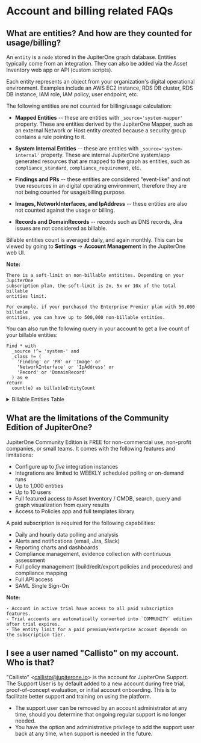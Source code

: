 # Account and billing related FAQs

## What are entities? And how are they counted for usage/billing?

An `entity` is a `node` stored in the JupiterOne graph database. Entities typically come from an integration. They can also be added via the Asset Inventory web app or API (custom scripts).

Each entity represents an object from your organization's digital operational environment. Examples include an AWS EC2 instance, RDS DB cluster, RDS DB instance, IAM role, IAM policy, user endpoint, etc.

The following entities are not counted for billing/usage calculation:

- **Mapped Entities** -- these are entities with `_source='system-mapper'` property. These are entities derived by the JupiterOne Mapper, such as an external Network or Host entity created because a security group contains a rule pointing to it.

- **System Internal Entities** -- these are entities with `_source='system-internal'` property. These are internal JupiterOne system/app generated resources that are mapped to the graph as entities, such as `compliance_standard`,  `compliance_requirement`, etc.

- **Findings and PRs** -- these entities are considered "event-like" and not true resources in an digital operating environment, therefore they are not being counted for usage/billing purpose.

- **Images, NetworkInterfaces, and IpAddress** -- these entities are also not counted against the usage or billing.

- **Records and DomainRecords** -- records such as DNS records, Jira issues are not considered as billable.

Billable entities count is averaged daily, and again monthly. This can be viewed by going to **Settings** -> **Account Management** in the JupiterOne web UI.

**Note:**

    There is a soft-limit on non-billable entitites. Depending on your JupiterOne
    subscription plan, the soft-limit is 2x, 5x or 10x of the total billable
    entities limit.
    
    For example, if your purchased the Enterprise Premier plan with 50,000 billable
    entities, you can have up to 500,000 non-billable entities.

You can also run the following query in your account to get a live count of your billable entities:

```j1ql
Find * with
  _source !^= 'system-' and
  _class != (
    'Finding' or 'PR' or 'Image' or 
    'NetworkInterface' or 'IpAddress' or 
    'Record' or 'DomainRecord'
  ) as e
return
  count(e) as billableEntityCount
```

<!--THE FOLLOW SECTION IS AUTO-GENERATED. DO NOT EDIT.-->
<!--BEGIN Entity Billing Reference table-->

<details><summary>Billable Entities Table</summary>

    Entity            		 | Description             						| Billable
    ------            		 | -----------             						| --------
    `AccessKey`       		 | A key used to grant access, such as ssh-key, 
    				 		 | access-key, api-key/token, mfa-token/device, etc. | Yes 
    `AccessPolicy`     		 | A policy for access control assigned to a 
    						   Host, Role, User, UserGroup, or Service. | Yes 
    `AccessRole`       		 | An access control role mapped to a Principal 
    						   (e.g. user, group, or service). | Yes 
    `Account`         		 | An organizational account for a service 
    						   or a set of services (e.g. AWS, Okta, Bitbucket 
    						   Team, Google G-Suite account, Apple Developer 
    						   Account). Each Account should be connected to a Service. | Yes 
    `Application`      		 | A software product or application. | Yes 
    `ApplicationEndpoint` 	 | An application endpoint is a program interface 
    						   that either initiates or receives a request, such as an API. | Yes 
    `Assessment`       		 | An object to represent an assessment, including 
    						   both compliance assessment such as a HIPAA Risk 
    						   Assessment or a technical assessment such as a 
    						   Penetration Testing. Each assessment should have 
    						   findings (e.g. Vulnerability or Risk) associated. | Yes 
    `Attacker`         		 | An attacker or threat actor. | Yes 
    `Backup`           		 | A specific repository or data store containing backup data. | Yes 
    `Certificate`     		 | A digital Certificate such as an SSL or S/MIME certificate. | Yes 
    `Channel`          		 | A communication channel, such as a Slack channel 
    						   or AWS SNS topic. | Yes 
    `Cluster`           	 | A cluster of compute or database resources/workloads. | Yes 
    `CodeCommit`        	 | A code commit to a repo. The commit id is captured 
    						   in the _id property of the Entity. | No 
    `CodeDeploy`       		 | A code deploy job. | Yes 
    `CodeModule`       		 | A software module. Such as an npm_module or java_library. | Yes 
    `CodeRepo`         		 | A source code repository. A CodeRepo is also a 
    						   DataRepository therefore should carry all the 
    						   required properties of DataRepository. | Yes 
    `CodeReview`       		 | A code review record. | Yes 
    `Configuration`    		 | A Configuration contains definitions that describe 
    						   a resource such as a Task, Deployment or Workload. 
    						   For example, an `aws_ecs_task_definition` is a 
    						   `Configuration`. | Yes 
    `Container`        		 | A standard unit of software that packages up code and 
    						   all its dependencies and configurations. | Yes 
    `Control`          		 | A security or IT Control. A control can be implemented 
    						   by a vendor/service, a person/team, a program/process, 
    						   an automation code/script/configuration, or a system/host/device.
    						   Therefore, this is most likely an additional Class applied to a
    						   Service (e.g. Okta SSO), a Device (e.g. a physical firewall), or 
    						   a HostAgent (e.g. Carbon Black CbDefense Agent). Controls are 
    						   mapped to security policy procedures and compliance
    						   standards/requirements. | Yes 
    `ControlPolicy`    		 | An technical or operational policy with rules that govern 
    						   (or enforce, evaluate, monitor) a security control. | Yes 
    `CryptoKey`        		 | A key used to perform cryptographic functions, such as an 
    						   encryption key. | Yes 
    `DataObject`       		 | An individual data object, such as an aws-s3-object, 
    						   sharepoint-document, source-code, or a file (on disk). 
    						   The exact data type is described in the _type property of 
    						   the Entity. | No 
    `DataStore`        		 | A virtual repository where data is stored, such as aws-s3-bucket,
    						   aws-rds-cluster, aws-dynamodb-table, bitbucket-repo, sharepoint-
    						   site, docker-registry. The exact type is described in the _type
    						   property of the Entity. | Yes 
    `Database`         		  | A database cluster/instance. | Yes 
    `Deployment`       		  | A deployment of code, application, infrastructure or service. For
    						    example, a Kubernetes deployment. An auto scaling group is also 
    						    considered a deployment. | Yes 
    `Device`           		  | A physical device or media, such as a server, laptop, workstation,
    						    smartphone, tablet, router, firewall, switch, wifi-access-point,
    							usb-drive, etc. The exact data type is described in the _type
    						    property of the Entity. | Yes 
    `Directory`        		  | Directory, such as LDAP or Active Directory. | Yes 
    `Disk`             		  | A disk storage device such as an AWS EBS volume | Yes 
    `Document`         		  | A document or data object. | No 
    `Domain`           		  | An internet domain. | Yes 
    `DomainRecord`     		  | The DNS Record of a Domain Zone. | No 
    `DomainZone`       		  | The DNS Zone of an Internet Domain. | Yes 
    `Finding`          		  | A security finding, which may be a vulnerability or just 
    							an informative issue. A single finding may impact one or more
    						    resources. The `IMPACTS` relationship between the Vulnerability 
    							and the resource entity that was impacted serves as the record 
    							of the finding. The `IMPACTS` relationship carries properties 
    							such as 'identifiedOn', 'remediatedOn', 'remediationDueOn',
    							'issueLink', etc. | No 
    `Firewall`         		  | A piece of hardware or software that protects a
    						    network/host/application. | Yes 
    `Framework`        		  | An object to represent a standard compliance or technical 
    						    security framework. | Yes 
    `Function`         		  | A virtual application function. For example, an aws_lambda_function, 
    						    azure_function, or google_cloud_function | Yes 
    `Gateway`          		  | A gateway/proxy that can be a system/appliance or software 
    						    service, such as a network router or application gateway. | Yes 
    `Group`            		  | A defined, generic group of Entities. This could represent a group
    						    of Resources, Users, Workloads, DataRepositories, etc. | Yes 
    `Host`             		  | A compute instance that itself owns a whole network stack and 
    						    serves as an environment for workloads. Typically it runs an
    							operating system. The exact host type is described in the _type
    							property of the Entity. The UUID of the host should be captured in
    							the _id property of the Entity | Yes 
    `HostAgent`        		  | A software agent or sensor that runs on a host/endpoint. | Yes 
    `Image`            		  | A system image. For example, an AWS AMI (Amazon Machine Image). | No 
    `Incident`         		  | An operational or security incident. | Yes 
    `Internet`         		  | The Internet node in the graph. There should be only one 
    						    Internet node. | No 
    `IpAddress`        		  | An re-assignable IpAddress resource entity. Do not create an entity
    							for an IP Address _configured_ on a Host. Use this only if the IP
    							Address is a reusable resource, such as an Elastic IP Address
    							object in AWS. | No 
    `Key`              		  | An ssh-key, access-key, api-key/token, pgp-key, etc. | Yes 
    `Logs`             		  | A specific repository or destination containing application,
    							network, or system logs. | Yes 
    `Module`           		  | A software or hardware module. Such as an npm_module or
    							java_library. | Yes 
    `Network`          		  | A network, such as an aws-vpc, aws-subnet, cisco-meraki-vlan. | Yes 
    `NetworkEndpoint`  		  | A network endpoint for connecting to or accessing network 
    						    resources. For example, NFS mount targets or VPN endpoints. | Yes 
    `NetworkInterface` 		  | An re-assignable software defined network interface resource 
    						    entity. Do not create an entity for a network interface
    							_configured_ on a Host. Use this only if the network interface 
    							is a reusable resource, such as an Elastic Network Interface 
    							object in AWS. | No 
    `Organization`     		  | An organization, such as a company (e.g. JupiterOne) or a 
    							business unit (e.g. HR). An organization can be internal or
    						    external. Note that there is a more specific Vendor class. | Yes 
    `PR`               		  | A pull request. | No 
    `PasswordPolicy`   		  | A password policy is a specific `Ruleset`. It is separately 
    							defined because of its pervasive usage across digital environments
    							and the well known properties (such as length and complexity)
    							unique to a password policy. | Yes 
    `Person`           		  | An entity that represents an actual person, such as an employee 
    						    of an organization. | Yes 
    `Policy`           		  | A written policy documentation. | Yes 
    `Procedure`        		  | A written procedure and control documentation. A Procedure 
    						    typically `IMPLEMENTS` a parent Policy. An actual Control 
    							further `IMPLEMENTS` a Procedure. | Yes 
    `Process`           	  | A compute process -- i.e. an instance of a computer program /
    							software application that is being executed by one or many threads.
    							This is NOT a program level operational process (i.e. a 
    							Procedure). | Yes 
    `Product`          		  | A product developed by the organization, such as a software 
    						    product. | Yes 
    `Program`          		  | A program. For example, a bug bounty/vuln disclosure program. | Yes 
    `Project`          		  | A software development project. Can be used for other generic
    							projects as well but the defined properties are geared towards
    						    software development projects. | Yes 
    `Queue`            		  | A scheduling queue of computing processes or devices. | Yes 
    `Record`           		  | A DNS record; or an official record (e.g. Risk); or a written
    						   document (e.g. Policy/Procedure); or a reference (e.g. 
    						   Vulnerability/Weakness). The exact record type is captured in 
    						   the _type property of the Entity. | No 
    `Repository`       		  | A repository that contains resources. For example, a Docker
    						    container registry repository hosting Docker container 
    							images. | Yes 
    `Requirement`      		  | An individual requirement for security, compliance, 
    							regulation or design. | Yes 
    `Resource`         		  | A generic assignable resource. A resource is typically 
    							non-functional by itself unless used by or attached to a host 
    							or workload. | Yes 
    `Review`           		  | A review record. | Yes 
    `Risk`             		  | An object that represents an identified Risk as the result of 
    						    an Assessment. The collection of Risk objects in JupiterOne make 
    							up the Risk Register. A Control may have a `MITIGATES` relationship
    						    to a Risk. | Yes 
    `Root`             		  | The root node in the graph. There should be only one Root node 
    						    per organization account. | Yes 
    `Rule`             		  | An operational or configuration compliance rule, often part of 
    							a Ruleset. | Yes 
    `Ruleset`          		  | An operational or configuration compliance ruleset with rules 
    							that govern (or enforce, evaluate, monitor) a security control 
    							or IT system. | Yes 
    `Scanner`          		  | A system vulnerability, application code or network infrastructure
    						    scanner. | Yes 
    `Section`          		  | An object to represent a section such as a compliance section. | Yes 
    `Service`          		  | A service provided by a vendor. | Yes 
    `Site`             		  | The physical location of an organization. A Person (i.e. employee)
    						    would typically has a relationship to a Site (i.e. located_at or
    						    work_at). Also used as the abstract reference to AWS Regions. | Yes 
    `Standard`         		  | An object to represent a standard such as a compliance or 
    							technical standard. | Yes 
    `Subscription`     		  | A subscription to a service or channel. | Yes 
    `Task`             		  | A computational task. Examples include AWS Batch Job, ECS 
    							Task, etc. | Yes 
    `Team`             		  | A team consists of multiple member Person entities. For example, 
    						    the Development team or the Security team. | Yes 
    `ThreatIntel`      		  | Threat intelligence captures information collected from
    							vulnerability risk analysis by those with substantive expertise 
    							and access to all-source information. Threat intelligence helps a
    							security professional determine the risk of a vulnerability 
    							finding to their organization. | Yes 
    `Training`         		  | A training module, such as a security awareness training or secure
    							development training. | Yes 
    `User`             		  | A user account/login to access certain systems and/or services.
    						    Examples include okta-user, aws-iam-user, ssh-user, local-user (on
    							a host), etc. | Yes 
    `UserGroup`        		  | A user group, typically associated with some type of access 
    							control, such as a group in Okta or in Office365. If a UserGroup
    							has an access policy attached, and all member Users of the
    							UserGroup would inherit the policy. | Yes 
    `Vault`            		  | A collection of secrets such as a key ring | Yes 
    `Vendor`           		  | An external organization that is a vendor or service provider. | Yes 
    `Vulnerability`    		  | A security vulnerability (application or system or infrastructure).
    						    A single vulnerability may relate to multiple findings and impact
    							multiple resources. The `IMPACTS` relationship between the
    							Vulnerability and the resource entity that was impacted serves as
    							the record of the finding. The `IMPACTS` relationship carries
    						    properties such as 'identifiedOn', 'remediatedOn',
    						    'remediationDueOn', 'issueLink', etc. | Yes 
    `Weakness`         		  | A security weakness. | Yes 
    `Workload`         		  | A virtual compute instance, it could be an aws-ec2-instance, a
    						    docker-container, an aws-lambda-function, an application-process,
    							or a vmware-instance. The exact workload type is described in the
    						    _type property of the Entity. | Yes 
    \[System Mapped Entities\] 		| Entities with `_source='system-mapper'`   | No 
    \[System Internal Entities\] | Entities with `_source='system-internal'` | No 
    \[Custom Created Entities\]  | Entities created with a custom-defined _class or _type | Yes 
</details>
<!--END Entity Billing Reference table-->

## What are the limitations of the Community Edition of JupiterOne? 

JupiterOne Community Edition is FREE for non-commercial use, non-profit companies, or small teams. It comes with the following features and limitations:

- Configure up to *five* integration instances
- Integrations are limited to WEEKLY scheduled polling or on-demand runs
- Up to 1,000 entities
- Up to 10 users
- Full featured access to Asset Inventory / CMDB, search, query and 
  graph visualization from query results
- Access to Policies app and full templates library

A paid subscription is required for the following capabilities:

- Daily and hourly data polling and analysis
- Alerts and notifications (email, Jira, Slack)
- Reporting charts and dashboards
- Compliance management, evidence collection with continuous assessment
- Full policy management (build/edit/export policies and procedures) and compliance mapping
- Full API access
- SAML Single Sign-On

**Note:**

    - Account in active trial have access to all paid subscription features.
    - Trial accounts are automatically converted into `COMMUNITY` edition after trial expires.
    - The entity limit for a paid premium/enterprise account depends on the subscription tier.

## I see a user named "Callisto" on my account. Who is that?

"Callisto" \<callisto@jupiterone.io\> is the account for JupiterOne Support. The Support User is by default added to a new account during free trial, proof-of-concept evaluation, or initial account onboarding. This is to facilitate better support and training on using the platform.

- The support user can be removed by an account administrator at any time, should you determine that ongoing regular support is no longer needed.
- You have the option and administrative privilege to add the support user back at any time, when support is needed in the future.

